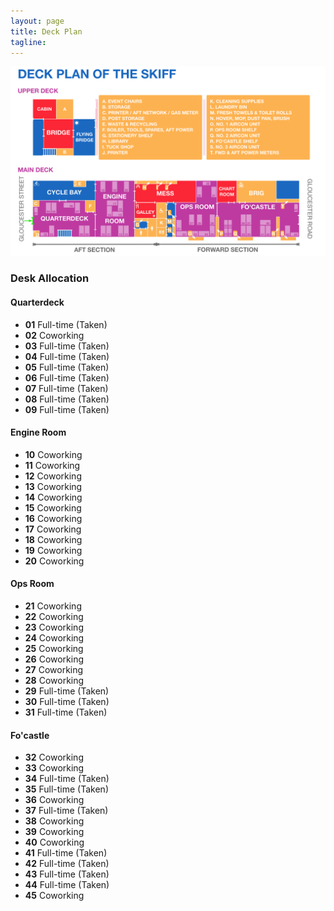 ```yaml
---
layout: page
title: Deck Plan
tagline: 
---
```

<div class="row">
  <div class="span12">
    <img src="/assets/deck_plan.png">
  </div>
</div>
<div class="row">
  <div class="span12">
    <h3>
      Desk Allocation
    </h3>
  </div>
</div>
<div class="row">
  <div class="span3">
    <h4>
      Quarterdeck
    </h4>
    <ul>
      <li>
        <strong>01</strong> Full-time (Taken)
      </li>
      <li>
        <strong>02</strong> Coworking
      </li>
      <li>
        <strong>03</strong> Full-time (Taken)
      </li>
      <li>
        <strong>04</strong> Full-time (Taken)
      </li>
      <li>
        <strong>05</strong> Full-time (Taken)
      </li>
      <li>
        <strong>06</strong> Full-time (Taken)
      </li>
      <li>
        <strong>07</strong> Full-time (Taken)
      </li>
      <li>
        <strong>08</strong> Full-time (Taken)
      </li>
      <li>
        <strong>09</strong> Full-time (Taken)
      </li>
    </ul>
  </div>
  <div class="span3">
    <h4>
      Engine Room
    </h4>
    <ul>
      <li>
        <strong>10</strong> Coworking
      </li>
      <li>
        <strong>11</strong> Coworking
      </li>
      <li>
        <strong>12</strong> Coworking
      </li>
      <li>
        <strong>13</strong> Coworking
      </li>
      <li>
        <strong>14</strong> Coworking
      </li>
      <li>
        <strong>15</strong> Coworking
      </li>
      <li>
        <strong>16</strong> Coworking
      </li>
      <li>
        <strong>17</strong> Coworking
      </li>
      <li>
        <strong>18</strong> Coworking
      </li>
      <li>
        <strong>19</strong> Coworking
      </li>
      <li>
        <strong>20</strong> Coworking
      </li>
    </ul>
  </div>
  <div class="span3">
    <h4>
      Ops Room
    </h4>
    <ul>
      <li>
        <strong>21</strong> Coworking
      </li>
      <li>
        <strong>22</strong> Coworking
      </li>
      <li>
        <strong>23</strong> Coworking
      </li>
      <li>
        <strong>24</strong> Coworking
      </li>
      <li>
        <strong>25</strong> Coworking
      </li>
      <li>
        <strong>26</strong> Coworking
      </li>
      <li>
        <strong>27</strong> Coworking
      </li>
      <li>
        <strong>28</strong> Coworking
      </li>
      <li>
        <strong>29</strong> Full-time (Taken)
      </li>
      <li>
        <strong>30</strong> Full-time (Taken)
      </li>
      <li>
        <strong>31</strong> Full-time (Taken)
      </li>
    </ul>
  </div>
  <div class="span3">
    <h4>
      Fo'castle
    </h4>
    <ul>
      <li>
        <strong>32</strong> Coworking
      </li>
      <li>
        <strong>33</strong> Coworking
      </li>
      <li>
        <strong>34</strong> Full-time (Taken)
      </li>
      <li>
        <strong>35</strong> Full-time (Taken)
      </li>
      <li>
        <strong>36</strong> Coworking
      </li>
      <li>
        <strong>37</strong> Full-time (Taken)
      </li>
      <li>
        <strong>38</strong> Coworking
      </li>
      <li>
        <strong>39</strong> Coworking
      </li>
      <li>
        <strong>40</strong> Coworking
      </li>
      <li>
        <strong>41</strong> Full-time (Taken)
      </li>
      <li>
        <strong>42</strong> Full-time (Taken)
      </li>
      <li>
        <strong>43</strong> Full-time (Taken)
      </li>
      <li>
        <strong>44</strong> Full-time (Taken)
      </li>
      <li>
        <strong>45</strong> Coworking
      </li>
    </ul>
  </div>
</div>
        